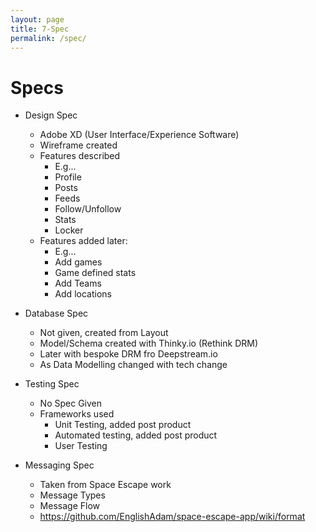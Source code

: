```yaml
---
layout: page
title: 7-Spec
permalink: /spec/
---
```

# Specs
* Design Spec
    * Adobe XD (User Interface/Experience Software)
    * Wireframe created
    * Features described
        * E.g...
        * Profile
        * Posts
        * Feeds
        * Follow/Unfollow
        * Stats
        * Locker
    * Features added later:
        * E.g...
        * Add games
        * Game defined stats
        * Add Teams
        * Add locations

* Database Spec
    * Not given, created from Layout
    * Model/Schema created with Thinky.io (Rethink DRM)
    * Later with bespoke DRM fro Deepstream.io
    * As Data Modelling changed with tech change

* Testing Spec
    * No Spec Given
    * Frameworks used
        * Unit Testing, added post product
        * Automated testing, added post product
        * User Testing

* Messaging Spec
    * Taken from Space Escape work
    * Message Types
    * Message Flow
    * https://github.com/EnglishAdam/space-escape-app/wiki/format